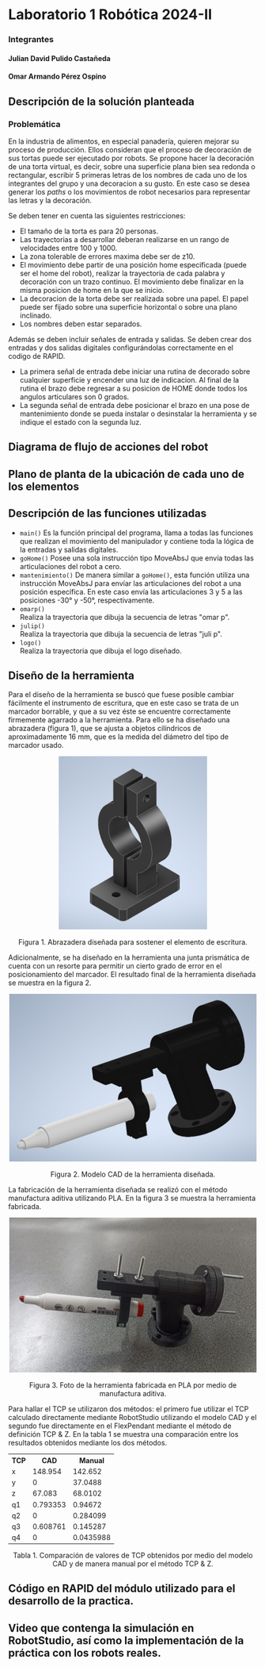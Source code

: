 # Laboratorio 1 Robótica 2024-II
### Integrantes
#### Julian David Pulido Castañeda
#### Omar Armando Pérez Ospino
## Descripción de la solución planteada
### Problemática
En la industria de alimentos, en especial panadería, quieren mejorar su proceso de producción. Ellos consideran que el proceso de decoración de sus tortas puede ser ejecutado por robots. Se propone hacer la decoración de una torta virtual, es decir, sobre una superficie plana bien sea redonda o rectangular, escribir 5 primeras letras de los nombres de cada uno de los integrantes del grupo y una decoracion a su gusto. En este caso se desea generar los <i>paths</i> o los movimientos de robot necesarios para representar las letras y la decoración. 

Se deben tener en cuenta las siguientes restricciones:
<ul>
  <li>El tamaño de la torta es para 20 personas.</li>
  <li>Las trayectorias a desarrollar deberan realizarse en un rango de velocidades entre 100 y 1000.</li>
  <li>La zona tolerable de errores maxima debe ser de z10.</li>
  <li>El movimiento debe partir de una posición home especificada (puede ser el home del robot), realizar la trayectoria de cada palabra y decoración con un trazo continuo. El movimiento debe finalizar en la misma posicion de home en la que se inicio.</li>
  <li>La decoracion de la torta debe ser realizada sobre una papel. El papel puede ser fijado sobre una superficie horizontal o sobre una plano inclinado.</li>
  <li>Los nombres deben estar separados.</li>
  
</ul>

Además se deben incluir señales de entrada y salidas. Se deben crear dos entradas y dos salidas digitales configurándolas correctamente en el codigo de RAPID.

<ul>
  <li>La primera señal de entrada debe iniciar una rutina de decorado sobre cualquier superficie y encender una luz de indicacion. Al final de la rutina el brazo debe regresar a su posicion de HOME donde todos los angulos articulares son 0 grados.</li>
  <li>La segunda señal de entrada debe posicionar el brazo en una pose de mantenimiento donde se pueda instalar o desinstalar la herramienta y se indique el estado con la segunda luz.</li>
</ul>

## Diagrama de flujo de acciones del robot
## Plano de planta de la ubicación de cada uno de los elementos
## Descripción de las funciones utilizadas

<ul>
  <li><code>main()</code> Es la función principal del programa, llama a todas las funciones que realizan el movimiento del manipulador y contiene toda la lógica de la entradas y salidas digitales.
  <li><code>goHome()</code> Posee una sola instrucción tipo MoveAbsJ que envía todas las articulaciones del robot a cero.</li>
  <li><code>mantenimiento()</code> De manera similar a <code>goHome()</code>, esta función utiliza una instrucción MoveAbsJ para envíar las articulaciones del robot a una posición específica. En este caso envía las articulaciones 3 y 5 a las posiciones -30° y -50°, respectivamente.</li>
  <li><code>omarp()</code></li> Realiza la trayectoria que dibuja la secuencia de letras "omar p".
  <li><code>julip()</code></li> Realiza la trayectoria que dibuja la secuencia de letras "juli p".
  <li><code>logo()</code></li> Realiza la trayectoria que dibuja el logo diseñado.
</ul>

## Diseño de la herramienta
Para el diseño de la herramienta se buscó que fuese posible cambiar fácilmente el instrumento de escritura, que en este caso se trata de un marcador borrable, y que a su vez éste se encuentre correctamente firmemente agarrado a la herramienta. Para ello se ha diseñado una abrazadera (figura 1), que se ajusta a objetos cilíndricos de aproximadamente 16 mm, que es la medida del diámetro del tipo de marcador usado.

<div align="center">
  <img src="./Media/Fotos/abrazadera.PNG" width="300" title="abrazadera">
  <p>Figura 1. Abrazadera diseñada para sostener el elemento de escritura.</p>
</div>

Adicionalmente, se ha diseñado en la herramienta una junta prismática de cuenta con un resorte para permitir un cierto grado de error en el posicionamiento del marcador. El resultado final de la herramienta diseñada se muestra en la figura 2.

<div align="center">
  <img src="./Media/Fotos/tool.PNG" width="500" title="tool">
  <p>Figura 2. Modelo CAD de la herramienta diseñada.</p>
</div>

La fabricación de la herramienta diseñada se realizó con el método manufactura aditiva utilizando PLA. En la figura 3 se muestra la herramienta fabricada.

<div align="center">
  <img src="./Media/Fotos/toolreal.jpg" width="500" title="toolreal">
  <p>Figura 3. Foto de la herramienta fabricada en PLA por medio de manufactura aditiva.</p>
</div>

Para hallar el TCP se utilizaron dos métodos: el primero fue utilizar el TCP calculado directamente mediante RobotStudio utilizando el modelo CAD y el segundo fue directamente en el FlexPendant mediante el método de definición TCP & Z. En la tabla 1 se muestra una comparación entre los resultados obtenidos mediante los dos métodos.

<table align="center">
  <tr>
    <th>TCP</th>
    <th>CAD</th>
    <th>Manual</th>
  </tr>
  <tr>
    <td>x</td>
    <td>148.954</td>
    <td>142.652</td>
  </tr>
  <tr>
    <td>y</td>
    <td>0</td>
    <td>37.0488</td>
  </tr>
  <tr>
    <td>z</td>
    <td>67.083</td>
    <td>68.0102</td>
  </tr>
  <tr>
    <td>q1</td>
    <td>0.793353</td>
    <td>0.94672</td>
  </tr>
  <tr>
    <td>q2</td>
    <td>0</td>
    <td>0.284099</td>
  </tr>
  <tr>
    <td>q3</td>
    <td>0.608761</td>
    <td>0.145287</td>
  </tr>
  <tr>
    <td>q4</td>
    <td>0</td>
    <td>0.0435988</td>
  </tr>
</table>
<p align="center">Tabla 1. Comparación de valores de TCP obtenidos por medio del modelo CAD y de manera manual por el método TCP & Z.</p>

## Código en RAPID del módulo utilizado para el desarrollo de la practica.
## Video que contenga la simulación en RobotStudio, así como la implementación de la práctica con los robots reales.
